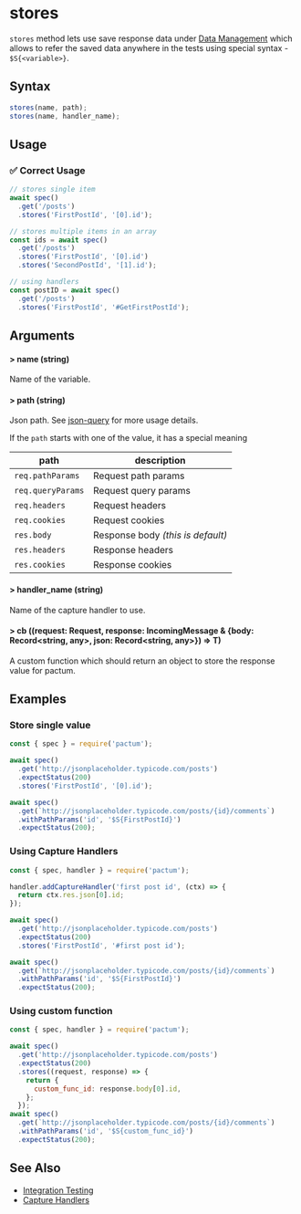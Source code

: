# stores

`stores` method lets use save response data under [Data Management](/guides/data-management) which allows to refer the saved data anywhere in the tests using special syntax - `$S{<variable>}`.

## Syntax

```js
stores(name, path);
stores(name, handler_name);
```

## Usage

### ✅  Correct Usage

```js
// stores single item
await spec()
  .get('/posts')
  .stores('FirstPostId', '[0].id');
```

```js
// stores multiple items in an array
const ids = await spec()
  .get('/posts')
  .stores('FirstPostId', '[0].id')
  .stores('SecondPostId', '[1].id');
```

```js
// using handlers
const postID = await spec()
  .get('/posts')
  .stores('FirstPostId', '#GetFirstPostId');
```

## Arguments

#### > name (string)

Name of the variable.

#### > path (string)

Json path. See [json-query](https://www.npmjs.com/package/json-query) for more usage details.

If the `path` starts with one of the value, it has a special meaning

| path              | description                       |
|-------------------|-----------------------------------|
| `req.pathParams`  | Request path params               |
| `req.queryParams` | Request query params              |
| `req.headers`     | Request headers                   |
| `req.cookies`     | Request cookies                   |
| `res.body`        | Response body *(this is default)* |
| `res.headers`     | Response headers                  |
| `res.cookies`     | Response cookies                  |

#### > handler_name (string)

Name of the capture handler to use.

#### > cb ((request: Request, response: IncomingMessage & {body: Record<string, any>, json: Record<string, any>}) => T)

A custom function which should return an object to store the response value for pactum.

## Examples

### Store single value

```js
const { spec } = require('pactum');

await spec()
  .get('http://jsonplaceholder.typicode.com/posts')
  .expectStatus(200)
  .stores('FirstPostId', '[0].id');

await spec()
  .get(`http://jsonplaceholder.typicode.com/posts/{id}/comments`)
  .withPathParams('id', '$S{FirstPostId}')
  .expectStatus(200);
```

### Using Capture Handlers

```js
const { spec, handler } = require('pactum');

handler.addCaptureHandler('first post id', (ctx) => {
  return ctx.res.json[0].id;
});

await spec()
  .get('http://jsonplaceholder.typicode.com/posts')
  .expectStatus(200)
  .stores('FirstPostId', '#first post id');

await spec()
  .get(`http://jsonplaceholder.typicode.com/posts/{id}/comments`)
  .withPathParams('id', '$S{FirstPostId}')
  .expectStatus(200);
```

### Using custom function

```js
const { spec, handler } = require('pactum');

await spec()
  .get('http://jsonplaceholder.typicode.com/posts')
  .expectStatus(200)
  .stores((request, response) => {
    return {
      custom_func_id: response.body[0].id,
    };
  });
await spec()
  .get(`http://jsonplaceholder.typicode.com/posts/{id}/comments`)
  .withPathParams('id', '$S{custom_func_id}')
  .expectStatus(200);
```

## See Also

- [Integration Testing](/guides/integration-testing)
- [Capture Handlers](/api/handlers/addCaptureHandler)